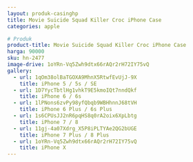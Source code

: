 ```yaml
---
layout: produk-casinghp
title: Movie Suicide Squad Killer Croc iPhone Case
categories: apple

# Produk
product-title: Movie Suicide Squad Killer Croc iPhone Case
harga: 90000
sku: hn-2477
image-drive: 1oYRn-Vq5Zwh9dtx66rAQr2rH72IY75vQ
gallery:
  - url: 1qOm38olBaTGOXA9MhnX5RtwfEvUjJ-9X
    title: iPhone 5 / 5s / SE
  - url: 1D7YycTbtlHg1vhkT9E5kmoIQt7nndQkf
    title: iPhone 6 / 6s
  - url: 1lPNons6zvPy98yfQbqb9WBHhnnJ68tVH
    title: iPhone 6 Plus / 6s Plus
  - url: 1s6CPUsJJ2nR6pqHS8q0rA2oix6XpLbtg
    title: iPhone 7 / 8
  - url: 11gj-4a07Xdrg_X5P8iPLTYAe2QG2bUGE
    title: iPhone 7 Plus / 8 Plus
  - url: 1oYRn-Vq5Zwh9dtx66rAQr2rH72IY75vQ
    title: iPhone X
---
```

